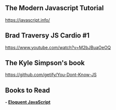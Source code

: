 ## The Modern Javascript Tutorial

https://javascript.info/

## Brad Traversy JS Cardio #1

https://www.youtube.com/watch?v=M2bJBuaOeOQ

## The Kyle Simpson's book

https://github.com/getify/You-Dont-Know-JS

## Books to Read

**- [Eloquent JavaScript](https://eloquentjavascript.net/)**
